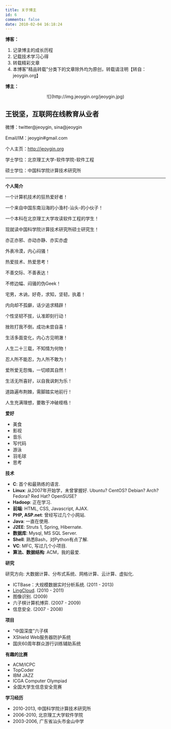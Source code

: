 ```yaml
---
title: 关于博主
id: 6
comments: false
date: 2010-02-04 16:18:24
---
```


**博客：**

1. 记录博主的成长历程
2. 记载技术学习心得
3. 转载精彩文章
4. 本博客&quot;精品转载&quot;分类下的文章除外均为原创，转载请注明【转自：jeoygin.org】

**博主：**

<center>![](http://img.jeoygin.org/jeoygin.jpg)</center>

## 王锐坚，互联网在线教育从业者

微博：twitter@jeoygin, sina@jeoygin

Email/IM：&#106;&#101;&#111;&#121;&#103;&#105;&#110;&#35;&#103;&#109;&#97;&#105;&#108;&#46;&#99;&#111;&#109;

个人主页：http://jeoygin.org

学士学位：北京理工大学-软件学院-软件工程

硕士学位：中国科学院计算技术研究所

* * *

**个人简介**

一个计算机技术的狂热爱好者！

一个来自中国东南沿海的小渔村-汕头-的小伙子！

一个本科在北京理工大学攻读软件工程的学生！

现就读中国科学院计算技术研究所硕士研究生！

亦正亦邪、亦动亦静、亦实亦虚

外表冷漠，内心闷骚！

热爱技术、热爱思考！

不善交际、不善表达！

不修边幅、闷骚的伪Geek！

宅男，木讷，好奇，求知，坚韧，执着！

内向却不孤僻，话少追求精辟！

个性坚韧不拔，认准即刻行动！

挫败打我不倒，成功未尝自喜！

生活多面变化，内心方见明澈！

人生二十三载，不知情为何物！

忍人所不能忍，为人所不敢为！

爱所爱无怨悔，一切顺其自然！

生活无所喜好，以自我讽刺为乐！

道路遍布荆棘，需脚踏实地前行！

人生充满理想，要敢于冲破桎梏！

**爱好**

*   美食
*   影视
*   音乐
*   写代码
*   游泳
*   羽毛球
*   思考 

**技术**

*   **C**: 首个和最熟练的语言.
*   **Linux**: 从2007年开始学，未曾掌握好. Ubuntu? CentOS? Debian? Arch? Fedora? Red Hat? OpenSUSE?
*   **Hadoop**: 正在学习.
*   **前端**: HTML, CSS, Javascript, AJAX.
*   **PHP, ASP.net**: 曾经写过几个小网站.
*   **Java**: 一直在使用.
*   **J2EE**: Struts 1, Spring, Hibernate.
*   **数据库**: Mysql, MS SQL Server.
*   **Shell**: 熟悉Bash，对Python有点了解.
*   **VC**: MFC, 写过几个小项目.
*   **算法、数据结构**: ACM，我的最爱. 

**研究**

研究方向: 大数据计算、分布式系统、网格计算、云计算、虚拟化.

*   ICTBase：大规模数据实时分析系统. (2011 - 2013)
*   [LingCloud](http://www.lingcloud.org/). (2010 - 2011)
*   图像识别. (2009)
*   六子棋计算机博弈. (2007 - 2009)
*   信息安全. (2007 - 2008) 

**项目**

*   “中国深度”六子棋
*   XShield Web服务器防护系统
*   国庆60周年群众游行训练辅助系统 

**有趣的比赛**

*   ACM/ICPC
*   TopCoder
*   IBM JAZZ
*   ICGA Computer Olympiad
*   全国大学生信息安全竞赛

**学习经历**

*   2010-2013, 中国科学院计算技术研究所
*   2006-2010, 北京理工大学软件学院
*   2003-2006, 广东省汕头市金山中学 
